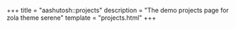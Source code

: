 +++
title = "aashutosh::projects"
description = "The demo projects page for zola theme serene"
template = "projects.html"
+++